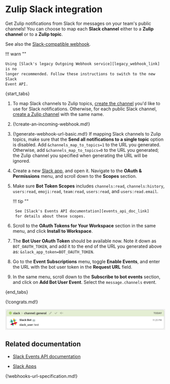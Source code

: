 # Zulip Slack integration

Get Zulip notifications from Slack for messages on your team's public channels!
You can choose to map each **Slack channel** either to a **Zulip channel** or to
a **Zulip topic**.

See also the [Slack-compatible webhook](/integrations/doc/slack_incoming).

!!! warn ""

    Using [Slack's legacy Outgoing Webhook service][legacy_webhook_link] is no
    longer recommended. Follow these instructions to switch to the new Slack
    Event API.

{start_tabs}

1. To map Slack channels to Zulip topics, [create the
   channel](/help/create-a-channel) you'd like to use for Slack notifications.
   Otherwise, for each public Slack channel, [create a Zulip
   channel](/help/create-a-channel) with the same name.

1. {!create-an-incoming-webhook.md!}

1. {!generate-webhook-url-basic.md!}
   If mapping Slack channels to Zulip topics,
   make sure that the **Send all notifications to a single topic** option is
   disabled. Add `&channels_map_to_topics=1` to the URL you generated.
   Otherwise, add `&channels_map_to_topics=0` to the URL you generated; the
   Zulip channel you specified when generating the URL will be ignored.

1. Create a new [Slack app][slack_app_link], and open it. Navigate to
   the **OAuth & Permissions** menu, and scroll down to the **Scopes**
   section.

1. Make sure **Bot Token Scopes** includes `channels:read`,
   `channels:history`, `users:read`, `emoji:read`, `team:read`,
   `users:read`, and `users:read.email`.

    !!! tip ""

        See [Slack's Events API documentation][events_api_doc_link]
        for details about these scopes.

1. Scroll to the **OAuth Tokens for Your Workspace** section in the
   same menu, and click **Install to Workspace**.

1. The **Bot User OAuth Token** should be available now. Note it down as
   `BOT_OAUTH_TOKEN`, and add it to the end of the URL you generated
   above as: `&slack_app_token=BOT_OAUTH_TOKEN`.

1. Go to the **Event Subscriptions** menu, toggle **Enable Events**,
   and enter the URL with the bot user token in the **Request URL**
   field.

1. In the same menu, scroll down to the **Subscribe to bot events**
   section, and click on **Add Bot User Event**. Select the
   `message.channels` event.

{end_tabs}

{!congrats.md!}

![](/static/images/integrations/slack/001.png)

## Related documentation

- [Slack Events API documentation][events_api_doc_link]

- [Slack Apps][slack_app_link]

{!webhooks-url-specification.md!}

[events_api_doc_link]: https://api.slack.com/apis/events-api

[slack_app_link]: https://api.slack.com/apps

[legacy_webhook_link]: https://api.slack.com/legacy/custom-integrations/outgoing-webhooks
